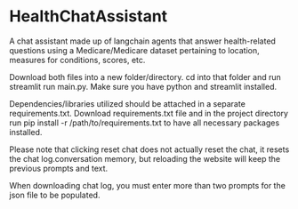 # HealthChatAssistant
A chat assistant made up of langchain agents that answer health-related questions using a Medicare/Medicare dataset pertaining to location, measures for conditions, scores, etc.

Download both files into a new folder/directory. 
cd into that folder and run streamlit run main.py. Make sure you have python and streamlit installed. 

Dependencies/libraries utilized should be attached in a separate requirements.txt. Download requirements.txt file and in the project directory run pip install -r /path/to/requirements.txt to have all necessary packages installed.

Please note that clicking reset chat does not actually reset the chat, it resets the chat log.conversation memory, but reloading the website will keep the previous prompts and text.

When downloading chat log, you must enter more than two prompts for the json file to be populated.


